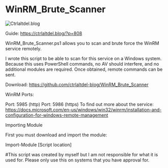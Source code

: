 # WinRM_Brute_Scanner
![Ctrlaltdel.blog](https://ctrla1tdel.files.wordpress.com/2019/04/cropped-thumb-1920-865098.jpg)

Guide: https://ctrlaltdel.blog/?p=808

WinRM_Brute_Scanner.ps1 allows you to scan and brute force the WinRM service remotely.


I wrote this script to be able to scan for this service on a Windows system. Because this uses PowerShell commands, no AV should interfere, and no additional modules are required.  Once obtained, remote commands can be sent.

Download: https://github.com/ctrlaltdel-blog/WinRM_Brute_Scanner

WinRM Ports:

Port: 5985 (http)
Port: 5986 (https)
To find out more about the service: https://docs.microsoft.com/en-us/windows/win32/winrm/installation-and-configuration-for-windows-remote-management

Importing Module

First you must download and import the module:

Import-Module [Script location]



#This script was created by myself but I am not responsible for what it is used for. Please only use this on systems that you have approval for. 
